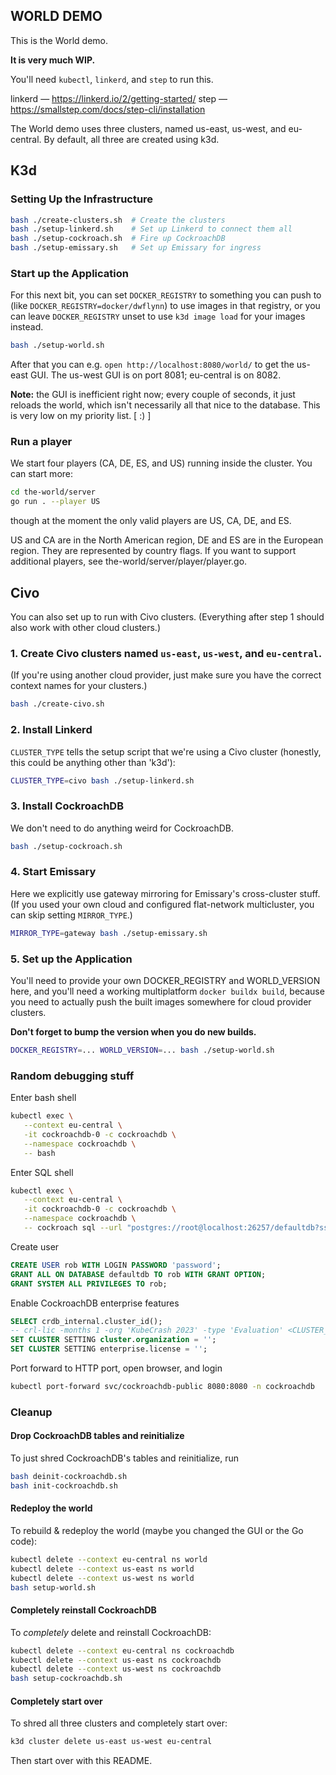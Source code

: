 ## WORLD DEMO

This is the World demo.

**It is very much WIP.**

You'll need `kubectl`, `linkerd`, and `step` to run this.

linkerd — https://linkerd.io/2/getting-started/
step — https://smallstep.com/docs/step-cli/installation

The World demo uses three clusters, named us-east, us-west, and eu-central.
By default, all three are created using k3d.

## K3d

### Setting Up the Infrastructure

``` sh
bash ./create-clusters.sh  # Create the clusters
bash ./setup-linkerd.sh    # Set up Linkerd to connect them all
bash ./setup-cockroach.sh  # Fire up CockroachDB
bash ./setup-emissary.sh   # Set up Emissary for ingress
```

### Start up the Application

For this next bit, you can set `DOCKER_REGISTRY` to something you can push to
(like `DOCKER_REGISTRY=docker/dwflynn`) to use images in that registry, or you
can leave `DOCKER_REGISTRY` unset to use `k3d image load` for your images
instead.

``` sh
bash ./setup-world.sh
```

After that you can e.g. `open http://localhost:8080/world/` to get the us-east
GUI. The us-west GUI is on port 8081; eu-central is on 8082.

**Note:** the GUI is inefficient right now; every couple of seconds, it just
reloads the world, which isn't necessarily all that nice to the database. This
is very low on my priority list. [ :) ]

### Run a player

We start four players (CA, DE, ES, and US) running inside the cluster. You can
start more:

``` sh
cd the-world/server
go run . --player US
```

though at the moment the only valid players are US, CA, DE, and ES.

US and CA are in the North American region, DE and ES are in the European
region. They are represented by country flags. If you want to support
additional players, see the-world/server/player/player.go.

## Civo

You can also set up to run with Civo clusters. (Everything after step 1 should
also work with other cloud clusters.)

### 1. Create Civo clusters named `us-east`, `us-west`, and `eu-central`.

(If you're using another cloud provider, just make sure you have the correct
context names for your clusters.)

``` sh
bash ./create-civo.sh
```

### 2. Install Linkerd

`CLUSTER_TYPE` tells the setup script that we're using a Civo cluster
(honestly, this could be anything other than 'k3d'):

``` sh
CLUSTER_TYPE=civo bash ./setup-linkerd.sh
```

### 3. Install CockroachDB

We don't need to do anything weird for CockroachDB.

``` sh
bash ./setup-cockroach.sh
```

### 4. Start Emissary

Here we explicitly use gateway mirroring for Emissary's cross-cluster
stuff. (If you used your own cloud and configured flat-network multicluster, you
can skip setting `MIRROR_TYPE`.)

``` sh
MIRROR_TYPE=gateway bash ./setup-emissary.sh
```

### 5. Set up the Application

You'll need to provide your own DOCKER_REGISTRY and WORLD_VERSION here, and
you'll need a working multiplatform `docker buildx build`, because you need to
actually push the built images somewhere for cloud provider clusters.

**Don't forget to bump the version when you do new builds.**

``` sh
DOCKER_REGISTRY=... WORLD_VERSION=... bash ./setup-world.sh
```

### Random debugging stuff

Enter bash shell

``` sh
kubectl exec \
   --context eu-central \
   -it cockroachdb-0 -c cockroachdb \
   --namespace cockroachdb \
   -- bash
```

Enter SQL shell

``` sh
kubectl exec \
   --context eu-central \
   -it cockroachdb-0 -c cockroachdb \
   --namespace cockroachdb \
   -- cockroach sql --url "postgres://root@localhost:26257/defaultdb?sslmode=verify-full&sslrootcert=/cockroach/cockroach-certs/ca.crt&sslcert=/cockroach/cockroach-certs/client.root.crt&sslkey=/cockroach/cockroach-certs/client.root.key"
```

Create user

``` sql
CREATE USER rob WITH LOGIN PASSWORD 'password';
GRANT ALL ON DATABASE defaultdb TO rob WITH GRANT OPTION;
GRANT SYSTEM ALL PRIVILEGES TO rob;
```

Enable CockroachDB enterprise features

``` sql
SELECT crdb_internal.cluster_id();
-- crl-lic -months 1 -org 'KubeCrash 2023' -type 'Evaluation' <CLUSTER_ID>
SET CLUSTER SETTING cluster.organization = '';
SET CLUSTER SETTING enterprise.license = '';
```

Port forward to HTTP port, open browser, and login

``` sh
kubectl port-forward svc/cockroachdb-public 8080:8080 -n cockroachdb
```

### Cleanup

#### Drop CockroachDB tables and reinitialize

To just shred CockroachDB's tables and reinitialize, run

``` sh
bash deinit-cockroachdb.sh
bash init-cockroachdb.sh
```

#### Redeploy the world

To rebuild & redeploy the world (maybe you changed the GUI or the Go code):

``` sh
kubectl delete --context eu-central ns world
kubectl delete --context us-east ns world
kubectl delete --context us-west ns world
bash setup-world.sh
```

#### Completely reinstall CockroachDB

To _completely_ delete and reinstall CockroachDB:

``` sh
kubectl delete --context eu-central ns cockroachdb
kubectl delete --context us-east ns cockroachdb
kubectl delete --context us-west ns cockroachdb
bash setup-cockroachdb.sh
```

#### Completely start over

To shred all three clusters and completely start over:

``` sh
k3d cluster delete us-east us-west eu-central
```

Then start over with this README.
